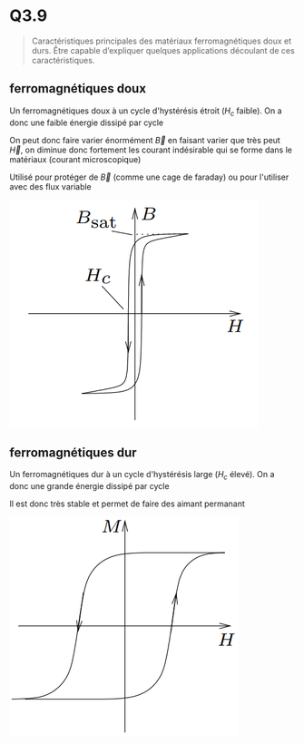 # Q3.9

> Caractéristiques principales des matériaux ferromagnétiques doux et durs. Être capable d’expliquer quelques applications découlant de ces caractéristiques.

## ferromagnétiques doux

Un ferromagnétiques doux à un cycle d'hystérésis étroit ($H_c$ faible). On a donc une faible énergie dissipé par cycle

On peut donc faire varier énormément $\vec B$ en faisant varier que très peut $\vec H$, on diminue donc fortement les courant indésirable qui se forme dans le matériaux (courant microscopique)

Utilisé pour protéger de $\vec B$ (comme une cage de faraday) ou pour l'utiliser avec des flux variable 



![](attachments/Pasted%20image%2020230815165929.png)

## ferromagnétiques dur

Un ferromagnétiques dur à un cycle d'hystérésis large ($H_c$ élevé). On a donc une grande énergie dissipé par cycle

Il est donc très stable et permet de faire des aimant permanant

![](attachments/Pasted%20image%2020230815170059.png)